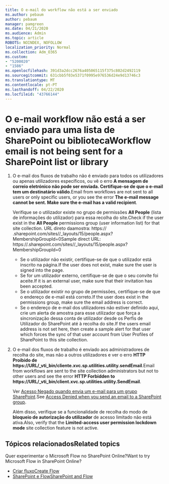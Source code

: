 ```yaml
---
title: O e-mail do workflow não está a ser enviado
ms.author: pebaum
author: pebaum
manager: pamgreen
ms.date: 04/21/2020
ms.audience: Admin
ms.topic: article
ROBOTS: NOINDEX, NOFOLLOW
localization_priority: Normal
ms.collection: Adm_O365
ms.custom:
- "5200020"
- "1586"
ms.openlocfilehash: 391d3a2dcc2676a405065115f375c802d2492119
ms.sourcegitcommit: 631cbb5f03e5371f0995e976536d24e9d13746c3
ms.translationtype: MT
ms.contentlocale: pt-PT
ms.lasthandoff: 04/22/2020
ms.locfileid: "43766144"
---
```

# <a name="workflow-email-is-not-being-sent-for-a-sharepoint-list-or-library"></a><span data-ttu-id="d3449-102">O e-mail workflow não está a ser enviado para uma lista de SharePoint ou biblioteca</span><span class="sxs-lookup"><span data-stu-id="d3449-102">Workflow email is not being sent for a SharePoint list or library</span></span>

1. <span data-ttu-id="d3449-103">O e-mail dos fluxos de trabalho não é enviado para todos os utilizadores ou apenas utilizadores específicos, ou vê o erro **A mensagem de correio eletrónico não pode ser enviada. Certifique-se de que o e-mail tem um destinatário válido**.</span><span class="sxs-lookup"><span data-stu-id="d3449-103">Email from workflows are not sent to all users or only specific users, or you see the error **The e-mail message cannot be sent. Make sure the e-mail has a valid recipient**.</span></span>

    <span data-ttu-id="d3449-104">Verifique se o utilizador existe no grupo de permissões **All People** (lista de informações do utilizador) para essa recolha do site.</span><span class="sxs-lookup"><span data-stu-id="d3449-104">Check if the user exist in the **All People** permissions group (user information list) for that site collection.</span></span>  <span data-ttu-id="d3449-105">URL direto da<tenant>amostra: https:// .sharepoint.com/sites/<sitename>/_layouts/15/people.aspx? MembershipGroupId=0</span><span class="sxs-lookup"><span data-stu-id="d3449-105">Sample direct URL: https://<tenant>.sharepoint.com/sites/<sitename>/_layouts/15/people.aspx?MembershipGroupId=0</span></span>

    - <span data-ttu-id="d3449-106">Se o utilizador não existir, certifique-se de que o utilizador está inscrito na página.</span><span class="sxs-lookup"><span data-stu-id="d3449-106">If the user does not exist, make sure the user is signed into the page.</span></span> 
    - <span data-ttu-id="d3449-107">Se for um utilizador externo, certifique-se de que o seu convite foi aceite.</span><span class="sxs-lookup"><span data-stu-id="d3449-107">If it is an external user, make sure that their invitation has been accepted.</span></span>
    - <span data-ttu-id="d3449-108">Se o utilizador existir no grupo de permissões, certifique-se de que o endereço de e-mail está correto.</span><span class="sxs-lookup"><span data-stu-id="d3449-108">If the user does exist in the permissions group, make sure the email address is correct.</span></span>
    - <span data-ttu-id="d3449-109">Se o endereço de e-mail dos utilizadores não estiver definido aqui, crie um alerta de amostra para esse utilizador que força a sincronização dessa conta de utilizador desde os Perfis de Utilizador do SharePoint até à recolha do site.</span><span class="sxs-lookup"><span data-stu-id="d3449-109">If the users email address is not set here, then create a sample alert for that user which forces the sync of that user account from User Profiles of SharePoint to this site collection.</span></span>
 
2. <span data-ttu-id="d3449-110">O e-mail dos fluxos de trabalho é enviado aos administradores de recolha do site, mas não a outros utilizadores e ver o erro **HTTP Proibido de <span>https:</span>//URL/_vti_bin/cliente.xvc.sp.utilities.utility.sendEmail**.</span><span class="sxs-lookup"><span data-stu-id="d3449-110">Email from workflows are sent to the site collection administrators but not to other users and see the error **HTTP Forbidden to <span>https:</span>//URL/_vti_bin/client.xvc.sp.utilities.utility.SendEmail**.</span></span>
 

    <span data-ttu-id="d3449-111">Ver [Acesso Negado quando envia um e-mail para um grupo SharePoint](https://docs.microsoft.com/sharepoint/support/sharing-and-permissions/access-denied-when-send-an-email-to-groups).</span><span class="sxs-lookup"><span data-stu-id="d3449-111">See [Access Denied when you send an email to a SharePoint group](https://docs.microsoft.com/sharepoint/support/sharing-and-permissions/access-denied-when-send-an-email-to-groups).</span></span>

    <span data-ttu-id="d3449-112">Além disso, verifique se a funcionalidade de recolha do modo de **bloqueio de autorização do utilizador** de acesso limitado não está ativa.</span><span class="sxs-lookup"><span data-stu-id="d3449-112">Also, verify that the **Limited-access user permission lockdown mode** site collection feature is not active.</span></span>


## <a name="related-topics"></a><span data-ttu-id="d3449-113">Tópicos relacionados</span><span class="sxs-lookup"><span data-stu-id="d3449-113">Related topics</span></span>
<span data-ttu-id="d3449-114">Quer experimentar o Microsoft Flow no SharePoint Online?</span><span class="sxs-lookup"><span data-stu-id="d3449-114">Want to try Microsoft Flow in SharePoint Online?</span></span>
- [<span data-ttu-id="d3449-115">Criar fluxo</span><span class="sxs-lookup"><span data-stu-id="d3449-115">Create Flow</span></span>](https://support.office.com/article/Create-a-flow-for-a-list-or-library-in-SharePoint-Online-or-OneDrive-for-Business-a9c3e03b-0654-46af-a254-20252e580d01) 
- [<span data-ttu-id="d3449-116">SharePoint e Flow</span><span class="sxs-lookup"><span data-stu-id="d3449-116">SharePoint and Flow</span></span>](https://flow.microsoft.com/blog/sharepoint-and-flow/) 


